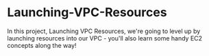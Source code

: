 # Launching-VPC-Resources
In this project, Launching VPC Resources, we're going to level up by launching resources into our VPC - you'll also learn some handy EC2 concepts along the way!
